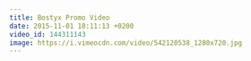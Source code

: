 ```yaml
---
title: Bostyx Promo Video
date: 2015-11-01 18:11:13 +0200
video_id: 144311143
image: https://i.vimeocdn.com/video/542120538_1280x720.jpg
---
```

